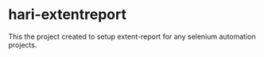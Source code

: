 # hari-extentreport
This the project created to setup extent-report for any selenium automation projects.
